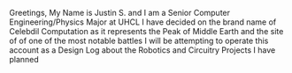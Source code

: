 Greetings,
My Name is Justin S. and I am a Senior Computer Engineering/Physics Major at UHCL
I have decided on the brand name of Celebdil Computation as it represents the Peak of Middle Earth and the site of of one of the most notable battles
I will be attempting to operate this account as a Design Log about the Robotics and Circuitry Projects I have planned
